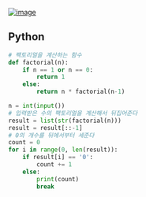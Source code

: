 [![image](https://user-images.githubusercontent.com/54588441/197377292-f4a941bc-a920-4edc-ae3b-89f0a11b94d2.png)](https://acmicpc.net/problem/1676)

## Python
```python
# 팩토리얼을 계산하는 함수
def factorial(n):
    if n == 1 or n == 0:
        return 1
    else:
        return n * factorial(n-1)

n = int(input())
# 입력받은 수의 팩토리얼을 계산해서 뒤집어준다
result = list(str(factorial(n)))
result = result[::-1]
# 0의 개수를 뒤에서부터 세준다
count = 0
for i in range(0, len(result)):
    if result[i] == '0':
        count += 1
    else:
        print(count)
        break
```